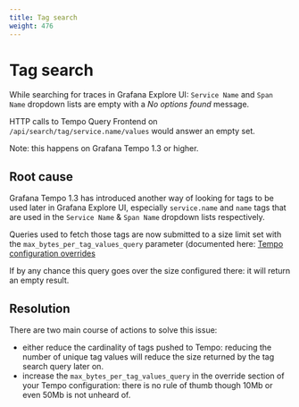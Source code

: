 ```yaml
---
title: Tag search
weight: 476
---
```


# Tag search

While searching for traces in Grafana Explore UI: `Service Name` and `Span Name` dropdown lists are empty with a *No options found* message.

HTTP calls to Tempo Query Frontend on `/api/search/tag/service.name/values` would answer an empty set.

Note: this happens on Grafana Tempo 1.3 or higher.

## Root cause

Grafana Tempo 1.3 has introduced another way of looking for tags to be used later in Grafana Explore UI, especially `service.name` and `name` tags that are used in the `Service Name` & `Span Name` dropdown lists respectively.

Queries used to fetch those tags are now submitted to a size limit set with the `max_bytes_per_tag_values_query` parameter (documented here: [Tempo configuration overrides](https://grafana.com/docs/tempo/latest/configuration/#overrides)

If by any chance this query goes over the size configured there: it will return an empty result.

## Resolution

There are two main course of actions to solve this issue:

* either reduce the cardinality of tags pushed to Tempo: reducing the number of unique tag values will reduce the size returned by the tag search query later on.
* increase the `max_bytes_per_tag_values_query` in the override section of your Tempo configuration: there is no rule of thumb though 10Mb or even 50Mb is not unheard of.
